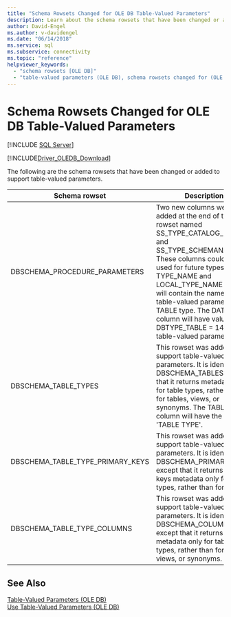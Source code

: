 ```yaml
---
title: "Schema Rowsets Changed for OLE DB Table-Valued Parameters"
description: Learn about the schema rowsets that have been changed or added to support table-valued parameters in OLE DB Driver for SQL Server.
author: David-Engel
ms.author: v-davidengel
ms.date: "06/14/2018"
ms.service: sql
ms.subservice: connectivity
ms.topic: "reference"
helpviewer_keywords:
  - "schema rowsets [OLE DB]"
  - "table-valued parameters (OLE DB), schema rowsets changed for (OLE DB)"
---
```

# Schema Rowsets Changed for OLE DB Table-Valued Parameters
[!INCLUDE [SQL Server](../../../includes/applies-to-version/sql-asdb-asdbmi-asa-pdw.md)]

[!INCLUDE[Driver_OLEDB_Download](../../../includes/driver_oledb_download.md)]

  The following are the schema rowsets that have been changed or added to support table-valued parameters.  
  
|Schema rowset|Description|  
|-------------------|-----------------|  
|DBSCHEMA_PROCEDURE_PARAMETERS|Two new columns were added at the end of the rowset named SS_TYPE_CATALOG_NAME and SS_TYPE_SCHEMANAME. These columns could be re-used for future types. The TYPE_NAME and LOCAL_TYPE_NAME columns will contain the name of the table-valued parameter TABLE type. The DATA_TYPE column will have value DBTYPE_TABLE = 143 for table-valued parameters.|  
|DBSCHEMA_TABLE_TYPES|This rowset was added to support table-valued parameters. It is identical to DBSCHEMA_TABLES, except that it returns metadata only for table types, rather than for tables, views, or synonyms. The TABLE_TYPE column will have the value 'TABLE TYPE'.|  
|DBSCHEMA_TABLE_TYPE_PRIMARY_KEYS|This rowset was added to support table-valued parameters. It is identical to DBSCHEMA_PRIMARY_KEYS, except that it returns primary keys metadata only for table types, rather than for tables.|  
|DBSCHEMA_TABLE_TYPE_COLUMNS|This rowset was added to support table-valued parameters. It is identical to DBSCHEMA_COLUMNS, except that it returns column metadata only for table types, rather than for tables, views, or synonyms.|  
  
## See Also  
 [Table-Valued Parameters &#40;OLE DB&#41;](../../oledb/ole-db-table-valued-parameters/table-valued-parameters-ole-db.md)   
 [Use Table-Valued Parameters &#40;OLE DB&#41;](../../oledb/ole-db-how-to/use-table-valued-parameters-ole-db.md)  
  
  
